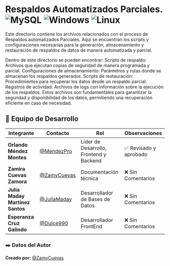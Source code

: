 # Respaldos Automatizados Parciales. ![MySQL](https://img.shields.io/badge/MySQL-00000F?style=for-the-badge&logo=mysql&logoColor=white) ![Windows](https://img.shields.io/badge/Windows-0078D6?style=for-the-badge&logo=windows&logoColor=white) ![Linux](https://img.shields.io/badge/Linux-FCC624?style=for-the-badge&logo=linux&logoColor=black)
 
Este directorio contiene los archivos relacionados con el proceso de Respaldos automatizados Parciales. Aquí se encuentran los scripts y configuraciones necesarias para la generación, almacenamiento y restauración de respaldos de datos de manera automatizada y parcial.

Dentro de este directorio se pueden encontrar:
Scripts de respaldo: Archivos que ejecutan copias de seguridad de manera programada y parcial.
Configuraciones de almacenamiento: Parámetros y rutas donde se almacenan los respaldos generados.
Scripts de restauración: Procedimientos para recuperar los datos desde un respaldo parcial.
Registros de actividad: Archivos de logs con información sobre la ejecución de los respaldos.
Estos archivos son fundamentales para garantizar la seguridad y disponibilidad de los datos, permitiendo una recuperación eficiente en caso de necesidad.


## 👥 Equipo de Desarrollo  

| Integrante | Contacto | Rol | Observaciones |
|------------|----------|----------------------------|------------------|
| **Orlando Méndez Montes** | [@MendezPro](https://github.com/MendezPro) | Líder de Desarrollo, Frontend y Backend | ✅ Revisado y aprobado |
| **Zamira Cuevas Zamora** | [@ZamyCuevas](https://github.com/ZamyCuevas) | Documentación técnica | ❌ Sin Comentarios |
| **Julia Maday Martinez Santos** | [@JuliaMaday](https://github.com/JuliaMaday) | Desarrollador de Bases de Datos | ❌ Sin Comentarios |
| **Esperanza Cruz Galindo** | [@Dulce990](https://github.com/Dulce990) | Desarrollador FrontEnd | ❌ Sin Comentarios |

### ✒️ **Datos del Autor**

**Creado por:** [@ZamyCuevas](https://github.com/ZamyCuevas)

